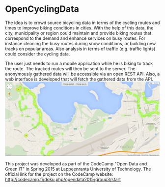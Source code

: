 # OpenCyclingData
The idea is to crowd source bicycling data in terms of the cycling routes and times to improve biking conditions in cities.
With the help of this data, the city, municipality or region could maintain and provide biking routes that correspond to the demand and enhance services on busy routes. For instance cleaning the busy routes during snow conditions, or building new tracks on popular areas. Also analysis in terms of traffic (e.g. traffic lights) could consider the cycling data.

The user just needs to run a mobile application while he is biking to track the route. The tracked routes will then be sent to the server. The anonymously gathered data will be accessible via an open REST API. Also, a web interface is developed that will fetch the gathered data from the API.
![alt tag](https://github.com/dimcey/OpenCyclingData/blob/master/WebApp_HeatMap.png)

This project was developed as part of the CodeCamp "Open Data and Green IT" in Spring 2015 at Lappeenranta University of Technology.
The official link for the project on the CodeCamp website: http://codecamp.fi/doku.php/opendata2015/group3/start
